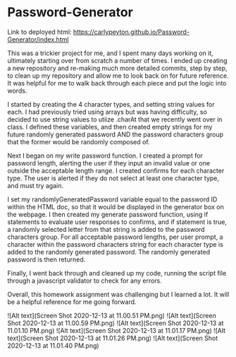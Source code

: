# Password-Generator

Link to deployed html: https://carlypeyton.github.io/Password-Generator/index.html

This was a trickier project for me, and I spent many days working on it, ultimately starting over from scratch a number of times. I ended up creating a new repository and re-making much more detailed commits, step by step, to clean up my repository and allow me to look back on for future reference. It was helpful for me to walk back through each piece and put the logic into words. 

I started by creating the 4 character types, and setting string values for each. I had previously tried using arrays but was having difficulty, so decided to use string values to utiize .charAt that we recently went over in class. I defined these variables, and then created empty strings for my future randomly generated password AND the password characters group that the former would be randomly composed of. 

Next I began on my write password function. I created a prompt for password length, alerting the user if they input an invalid value or one outside the acceptable length range. I created confirms for each character type. The user is alerted if they do not select at least one character type, and must try again.

I set my randomlyGeneratedPassword variable equal to the password ID within the HTML doc, so that it would be displayed in the generator box on the webpage. I then created my generate password function, using if statements to evaluate user responses to confirms, and if statement is true, a randomly selected letter from that string is added to the password characters group. For all acceptable password lengths, per user prompt, a character within the password characters string for each character type is added to the randomly generated password. The randomly generated password is then returned.

Finally, I went back through and cleaned up my code, running the script file through a javascript validator to check for any errors.

Overall, this homework assignment was challenging but I learned a lot. It will be a helpful reference for me going forward.

![Alt text](Screen Shot 2020-12-13 at 11.00.51 PM.png)
![Alt text](Screen Shot 2020-12-13 at 11.00.59 PM.png)
![Alt text](Screen Shot 2020-12-13 at 11.01.10 PM.png)
![Alt text](Screen Shot 2020-12-13 at 11.01.17 PM.png)
![Alt text](Screen Shot 2020-12-13 at 11.01.26 PM.png)
![Alt text](Screen Shot 2020-12-13 at 11.01.40 PM.png)
